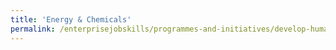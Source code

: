 ```yaml
---
title: 'Energy & Chemicals'
permalink: /enterprisejobskills/programmes-and-initiatives/develop-human-capital/energy-chemicals/
---
```


<meta http-equiv='Refresh' content='0;url=https://skillsfuture.gobusiness.gov.sg/support-and-programmes/skills-profiling-for-smes/'>